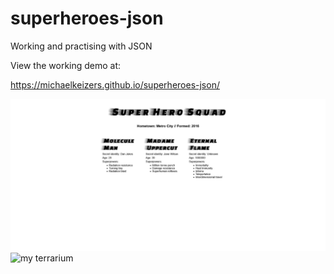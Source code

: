 # superheroes-json
Working and practising with JSON

View the working demo at:

https://michaelkeizers.github.io/superheroes-json/

![superheroes-json](images/screenshot_superheroes.png)
![my terrarium](images/screenshot_gray.png)
